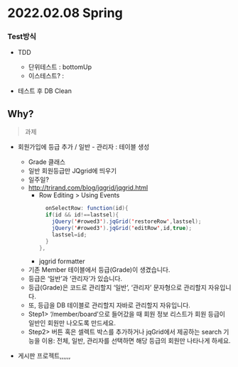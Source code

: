 # 2022.02.08 Spring

### Test방식

- TDD

  - 단위테스트 : bottomUp
  - 이스테스트? :

- 테스트 후 DB Clean

## Why?

> 과제

- 회원가입에 등급 추가 / 일반 - 관리자 : 테이블 생성

  - Grade 클래스
  - 일반 회원등급만 JQgrid에 띄우기
  - 일주일?
  - http://trirand.com/blog/jqgrid/jqgrid.html
    - Row Editing > Using Events
      ```java
        onSelectRow: function(id){
        if(id && id!==lastsel){
          jQuery('#rowed3').jqGrid('restoreRow',lastsel);
          jQuery('#rowed3').jqGrid('editRow',id,true);
          lastsel=id;
        }
      },
      ```
    - jqgrid formatter
  - 기존 Member 테이블에서 등급(Grade)이 생겼습니다.
  - 등급은 ‘일반’과 ‘관리자’가 있습니다.
  - 등급(Grade)은 코드로 관리할지 ‘일반‘, ‘관리자’ 문자형으로 관리할지 자유입니다.
  - 또, 등급을 DB 테이블로 관리할지 자바로 관리할지 자유입니다.
  - Step1> ‘/member/board’으로 들어갔을 때 회원 정보 리스트가 회원 등급이 일반인 회원만 나오도록 만드세요.
  - Step2> 버튼 혹은 셀렉트 박스를 추가하거나 jqGrid에서 제공하는 search 기능을 이용: 전체, 일반, 관리자를 선택하면 해당 등급의 회원만 나타나게 하세요.

- 게시판 프로젝트,,,,,,
